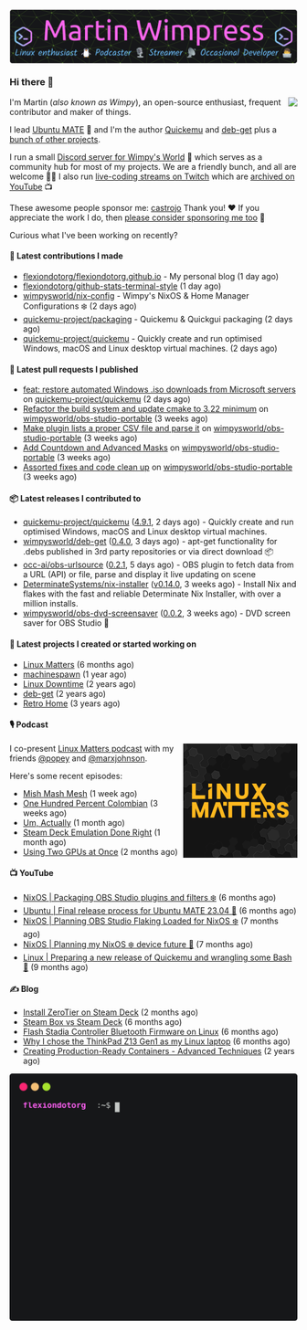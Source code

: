 <div align="center">
  <img align="center" src=".github/github-header-image.png">
</div>

### Hi there 👋

<img align="right" src="https://github-readme-stats.vercel.app/api?username=flexiondotorg&show_icons=true&show=reviews,discussions_started,discussions_answered,prs_merged&include_all_commits=true&bg_color=161719&title_color=fa66ed&icon_color=6bbbfa&text_color=c5c8c6&ring_color=98ed3f&border_radius=8">

I'm Martin (*also known as Wimpy*), an open-source enthusiast, frequent contributor and maker of things.

I lead [Ubuntu MATE](https://ubuntu-mate.org) 🧉 and I'm the author [Quickemu](https://github.com/quickemu-project)
and [deb-get](https://github.com/wimpysworld/deb-get) plus a [bunch of other projects](https://wimpysworld.com/projects/).

I run a small [Discord server for Wimpy's World](https://wimpysworld.io/discord) 💬 which serves as a community hub for most of my projects.
We are a friendly bunch, and all are welcome 🏳️‍🌈
I also run [live-coding streams on Twitch](https://twitch.tv/WimpysWorld) which are [archived on YouTube](https://youtube.com/WimpysWorld) 📺️

These awesome people sponsor me: [castrojo](https://github.com/castrojo) Thank you! ❤️
If you appreciate the work I do, then [please consider sponsoring me too](https://github.com/sponsors/flexiondotorg) 🤑

Curious what I've been working on recently?

#### 🚧 Latest contributions I made

- [flexiondotorg/flexiondotorg.github.io](https://github.com/flexiondotorg/flexiondotorg.github.io) - My personal blog (1 day ago)
- [flexiondotorg/github-stats-terminal-style](https://github.com/flexiondotorg/github-stats-terminal-style) (1 day ago)
- [wimpysworld/nix-config](https://github.com/wimpysworld/nix-config) - Wimpy&#39;s NixOS  &amp; Home Manager Configurations ❄️ (2 days ago)
- [quickemu-project/packaging](https://github.com/quickemu-project/packaging) - Quickemu &amp; Quickgui packaging (2 days ago)
- [quickemu-project/quickemu](https://github.com/quickemu-project/quickemu) - Quickly create and run optimised Windows, macOS and Linux desktop virtual machines. (2 days ago)

#### 🔨 Latest pull requests I published

- [feat: restore automated Windows .iso downloads from Microsoft servers](https://github.com/quickemu-project/quickemu/pull/836) on [quickemu-project/quickemu](https://github.com/quickemu-project/quickemu) (2 days ago)
- [Refactor the build system and update cmake to 3.22 minimum](https://github.com/wimpysworld/obs-studio-portable/pull/36) on [wimpysworld/obs-studio-portable](https://github.com/wimpysworld/obs-studio-portable) (3 weeks ago)
- [Make plugin lists a proper CSV file and parse it](https://github.com/wimpysworld/obs-studio-portable/pull/35) on [wimpysworld/obs-studio-portable](https://github.com/wimpysworld/obs-studio-portable) (3 weeks ago)
- [Add Countdown and Advanced Masks](https://github.com/wimpysworld/obs-studio-portable/pull/34) on [wimpysworld/obs-studio-portable](https://github.com/wimpysworld/obs-studio-portable) (3 weeks ago)
- [Assorted fixes and code clean up](https://github.com/wimpysworld/obs-studio-portable/pull/33) on [wimpysworld/obs-studio-portable](https://github.com/wimpysworld/obs-studio-portable) (3 weeks ago)

#### 📦️ Latest releases I contributed to

- [quickemu-project/quickemu](https://github.com/quickemu-project/quickemu) ([4.9.1](https://github.com/quickemu-project/quickemu/releases/tag/4.9.1), 2 days ago) - Quickly create and run optimised Windows, macOS and Linux desktop virtual machines.
- [wimpysworld/deb-get](https://github.com/wimpysworld/deb-get) ([0.4.0](https://github.com/wimpysworld/deb-get/releases/tag/0.4.0), 3 days ago) - apt-get functionality for .debs published in 3rd party repositories or via direct download 📦
- [occ-ai/obs-urlsource](https://github.com/occ-ai/obs-urlsource) ([0.2.1](https://github.com/occ-ai/obs-urlsource/releases/tag/0.2.1), 5 days ago) - OBS plugin to fetch data from a URL (API) or file, parse and display it live updating on scene
- [DeterminateSystems/nix-installer](https://github.com/DeterminateSystems/nix-installer) ([v0.14.0](https://github.com/DeterminateSystems/nix-installer/releases/tag/v0.14.0), 3 weeks ago) - Install Nix and flakes with the fast and reliable Determinate Nix Installer, with over a million installs.
- [wimpysworld/obs-dvd-screensaver](https://github.com/wimpysworld/obs-dvd-screensaver) ([0.0.2](https://github.com/wimpysworld/obs-dvd-screensaver/releases/tag/0.0.2), 3 weeks ago) - DVD screen saver for OBS Studio 📀

#### 🌱 Latest projects I created or started working on

- [Linux Matters](https://wimpysworld.com/projects/linux-matters/) (6 months ago)
- [machinespawn](https://wimpysworld.com/projects/machinespawn/) (1 year ago)
- [Linux Downtime](https://wimpysworld.com/projects/linux-downtime/) (2 years ago)
- [deb-get](https://wimpysworld.com/projects/deb-get/) (2 years ago)
- [Retro Home](https://wimpysworld.com/projects/retro-home/) (3 years ago)

#### 🎙️ Podcast

<img align="right" src=".github/linuxmatters.png" alt="Linux Matters Podcast" width="200" height="200">

I co-present [Linux Matters podcast](https://linuxmatters.sh) with my friends [@popey](https://github.com/popey) and [@marxjohnson](https://github.com/marxjohnson).

Here's some recent episodes:


- [Mish Mash Mesh](https://linuxmatters.sh/15/) (1 week ago)
- [One Hundred Percent Colombian](https://linuxmatters.sh/14/) (3 weeks ago)
- [Um, Actually](https://linuxmatters.sh/13/) (1 month ago)
- [Steam Deck Emulation Done Right](https://linuxmatters.sh/12/) (1 month ago)
- [Using Two GPUs at Once](https://linuxmatters.sh/11/) (2 months ago)

#### 📺️ YouTube

- [NixOS | Packaging OBS Studio plugins and filters ❄️](https://www.youtube.com/watch?v=-QIhBJ11ZTM) (6 months ago)
- [Ubuntu | Final release process for Ubuntu MATE 23.04 🧉](https://www.youtube.com/watch?v=mNJzcJiaCCM) (6 months ago)
- [NixOS | Planning OBS Studio Flaking Loaded for NixOS ❄️](https://www.youtube.com/watch?v=sB-r0im0Mr8) (7 months ago)
- [NixOS | Planning my NixOS ❄️ device future 🔮](https://www.youtube.com/watch?v=v9GM8k9Aa7k) (7 months ago)
- [Linux | Preparing a new release of Quickemu and wrangling some Bash 🐚](https://www.youtube.com/watch?v=No1G-AxYHpY) (9 months ago)

#### ✍️ Blog

- [Install ZeroTier on Steam Deck](https://wimpysworld.com/posts/install-zerotier-on-steamdeck/) (2 months ago)
- [Steam Box vs Steam Deck](https://wimpysworld.com/posts/steambox-vs-steamdeck/) (6 months ago)
- [Flash Stadia Controller Bluetooth Firmware on Linux](https://wimpysworld.com/posts/flash-stadia-controller-bluetooth-firmware-on-linux/) (6 months ago)
- [Why I chose the ThinkPad Z13 Gen1 as my Linux laptop](https://wimpysworld.com/posts/why-i-chose-the-thinkpad-z13-as-my-linux-laptop/) (6 months ago)
- [Creating Production-Ready Containers - Advanced Techniques](https://wimpysworld.com/posts/creating-production-ready-containers-advanced-techniques/) (2 years ago)

<p align='center'>
  <img align="center" src="https://raw.githubusercontent.com/flexiondotorg/github-stats-terminal-style/master/github_stats.svg">
</p>
